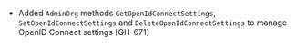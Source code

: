 * Added `AdminOrg` methods `GetOpenIdConnectSettings`, `SetOpenIdConnectSettings` and `DeleteOpenIdConnectSettings`
  to manage OpenID Connect settings [GH-671]
